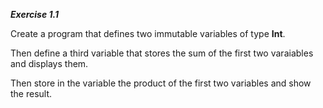 ***Exercise 1.1***

Create a program that defines two immutable variables of type **Int**.

Then define a third variable that stores the sum of the first two varaiables and displays them.

Then store in the variable the product of the first two variables and show the result. 
